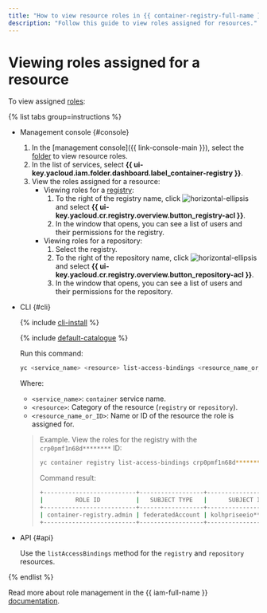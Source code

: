 ```yaml
---
title: "How to view resource roles in {{ container-registry-full-name }}"
description: "Follow this guide to view roles assigned for resources."
---
```


# Viewing roles assigned for a resource

To view assigned [roles](../../../iam/concepts/access-control/roles.md):

{% list tabs group=instructions %}

- Management console {#console}

   1. In the [management console]({{ link-console-main }}), select the [folder](../../../resource-manager/concepts/resources-hierarchy.md#folder) to view resource roles.
   1. In the list of services, select **{{ ui-key.yacloud.iam.folder.dashboard.label_container-registry }}**.
   1. View the roles assigned for a resource:
      * Viewing roles for a [registry](../../concepts/registry.md):
         1. To the right of the registry name, click ![horizontal-ellipsis](../../../_assets/console-icons/ellipsis.svg) and select **{{ ui-key.yacloud.cr.registry.overview.button_registry-acl }}**.
         1. In the window that opens, you can see a list of users and their permissions for the registry.
      * Viewing roles for a repository:
         1. Select the registry.
         1. To the right of the repository name, click ![horizontal-ellipsis](../../../_assets/console-icons/ellipsis.svg) and select **{{ ui-key.yacloud.cr.registry.overview.button_repository-acl }}**.
         1. In the window that opens, you can see a list of users and their permissions for the repository.

- CLI {#cli}

   {% include [cli-install](../../../_includes/cli-install.md) %}

   {% include [default-catalogue](../../../_includes/default-catalogue.md) %}

   Run this command:

   ```bash
   yc <service_name> <resource> list-access-bindings <resource_name_or_ID>
   ```

   Where:
   * `<service_name>`: `container` service name.
   * `<resource>`: Category of the resource (`registry` or `repository`).
   * `<resource_name_or_ID>`: Name or ID of the resource the role is assigned for.

   > Example. View the roles for the registry with the `crp0pmf1n68d********` ID:
   >
   > ```bash
   > yc container registry list-access-bindings crp0pmf1n68d********
   > ```
   >
   > Command result:
   >
   > ```bash
   > +--------------------------+------------------+----------------------+
   > |         ROLE ID          |   SUBJECT TYPE   |      SUBJECT ID      |
   > +--------------------------+------------------+----------------------+
   > | container-registry.admin | federatedAccount | kolhpriseeio******** |
   > +--------------------------+------------------+----------------------+
   > ```

- API {#api}

   Use the `listAccessBindings` method for the `registry` and `repository` resources.

{% endlist %}

Read more about role management in the {{ iam-full-name }} [documentation](../../../iam/concepts/index.md).